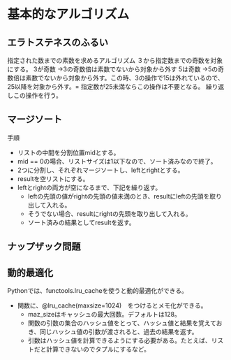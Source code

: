 # 基本的なアルゴリズム

## エラトステネスのふるい
指定された数までの素数を求めるアルゴリズム
３から指定数までの奇数を対象にする。
3が奇数
→3の奇数倍は素数でないから対象から外す
5は奇数
→5の奇数倍は素数でないから対象から外す。この時、3の操作で15は外れているので、25以降を対象から外す。= 指定数が25未満ならこの操作は不要となる。
繰り返しこの操作を行う。


## マージソート
手順
- リストの中間を分割位置midとする。
- mid == 0の場合、リストサイズは1以下なので、ソート済みなので終了。
- 2つに分割し、それぞれマージソートし、leftとrightとする。
- resultを空リストにする。
- leftとrightの両方が空になるまで、下記を繰り返す。
    - leftの先頭の値がrightの先頭の値未満のとき、resultにleftの先頭を取り出して入れる。
    - そうでない場合、resultにrightの先頭を取り出して入れる。
    - ソート済みの結果としてresultを返す。


## ナップザック問題

## 動的最適化
Pythonでは、functools.lru_cacheを使うと動的最適化ができる。
- 関数に、@lru_cache(maxsize=1024)　をつけるとメモ化ができる。
    - maz_sizeはキャッシュの最大回数。デフォルトは128。
    - 関数の引数の集合のハッシュ値をとって、ハッシュ値と結果を覚えておき、同じハッシュ値の引数が渡されると、過去の結果を返す。
    - 引数はハッシュ値を計算できるようにする必要がある。たとえば、リストだと計算できないのでタプルにするなど。
    
